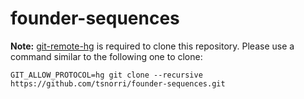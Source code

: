 # founder-sequences

**Note:** [git-remote-hg](https://github.com/felipec/git-remote-hg) is required to clone this repository.
Please use a command similar to the following one to clone:

    GIT_ALLOW_PROTOCOL=hg git clone --recursive https://github.com/tsnorri/founder-sequences.git
